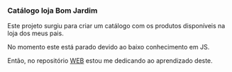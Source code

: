 <h3>Catálogo loja Bom Jardim </h3>

<p> 
  Este projeto surgiu para criar um catálogo com os produtos disponíveis na loja dos meus pais. 
</p>
<p>
  No momento este está parado devido ao baixo conhecimento em JS.
</p>
<p>
  Então, no repositório 
  <a href="https://github.com/Zembrani/WEB" style="text-color:blue">WEB</a> 
  estou me dedicando ao aprendizado deste.
</p>
